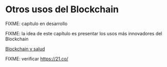# Otros usos del Blockchain

FIXME: capítulo en desarrollo

FIXME: la idea de este capítulo es presentar los usos más innovadores del Blockchain

[Blockchain y salud](https://futurism.com/blockchain-ready-completely-transform-healthcare-industry/)

FIXME: verificar https://21.co/



